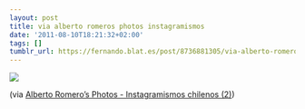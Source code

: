 ```yaml
---
layout: post
title: via alberto romeros photos instagramismos
date: '2011-08-10T18:21:32+02:00'
tags: []
tumblr_url: https://fernando.blat.es/post/8736881305/via-alberto-romeros-photos-instagramismos
---
```

 ![](/tumblr_files/tumblr_lpq03wQZxA1qz4y16o1_640.jpg)  

(via [Alberto Romero’s Photos - Instagramismos chilenos (2)](http://www.facebook.com/photo.php?fbid=10150336627237526&set=at.10150331963077526.399804.659172525.708785218&type=1))

